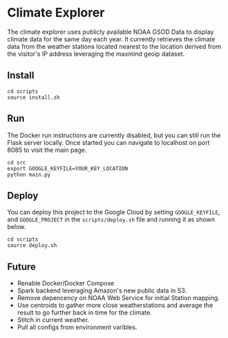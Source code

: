# Climate Explorer
The climate explorer uses publicly available NOAA GSOD Data to display climate data for the same day each year. It currently retrieves the climate data from the weather stations located nearest to the location derived from the visitor's IP address leveraging the maxmind geoip dataset.

## Install
```
cd scripts
source install.sh
```
## Run
The Docker run instructions are currently disabled, but you can still run the Flask server locally. Once started you can navigate to localhost on port 8085 to visit the main page.
```
cd src
export GOOGLE_KEYFILE=YOUR_KEY_LOCATION
python main.py
```

## Deploy
You can deploy this project to the Google Cloud by setting `GOOGLE_KEYFILE`, and `GOOGLE_PROJECT` in the `scripts/deploy.sh` file and running it as shown below.
```
cd scripts
source deploy.sh
```

## Future
* Renable Docker/Docker Compose
* Spark backend leveraging Amazon's new public data in S3.
* Remove depencency on NOAA Web Service for initial Station mapping.
* Use centroids to gather more close weatherstations and average the result to go further back in time for the climate.
* Stitch in current weather.
* Pull all configs from environment varibles.
